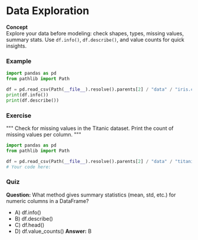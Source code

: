 # Data Exploration

**Concept**  
Explore your data before modeling: check shapes, types, missing values, summary stats. Use `df.info()`, `df.describe()`, and value counts for quick insights.

### Example
```python
import pandas as pd
from pathlib import Path

df = pd.read_csv(Path(__file__).resolve().parents[2] / "data" / "iris.csv")
print(df.info())
print(df.describe())
```

### Exercise
"""
Check for missing values in the Titanic dataset. Print the count of missing values per column.
"""
```python
import pandas as pd
from pathlib import Path

df = pd.read_csv(Path(__file__).resolve().parents[2] / "data" / "titanic.csv")
# Your code here:
```

### Quiz
**Question:** What method gives summary statistics (mean, std, etc.) for numeric columns in a DataFrame?
- A) df.info()
- B) df.describe()
- C) df.head()
- D) df.value_counts()
**Answer:** B